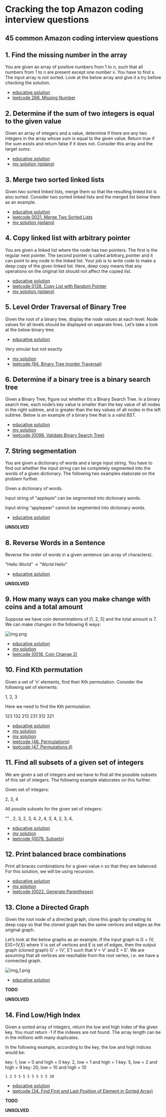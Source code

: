 # Cracking the top Amazon coding interview questions

## 45 common Amazon coding interview questions

## 1. Find the missing number in the array
   
You are given an array of positive numbers from 1 to n, such that all numbers from 1 to n are present except one number x. You have to find x. The input array is not sorted. Look at the below array and give it a try before checking the solution.

- [educative solution](https://www.educative.io/m/find-the-missing-number)
- [leetcode 268. Missing Number](https://leetcode.com/problems/missing-number/)

## 2. Determine if the sum of two integers is equal to the given value
   
Given an array of integers and a value, determine if there are any two integers in the array whose sum is equal to the given value. Return true if the sum exists and return false if it does not. Consider this array and the target sums:

- [educative solution](https://www.educative.io/m/sum-of-two-values)
- [my solution (golang)](../go-solutions/amazon/find_sum_of_two.go)

## 3. Merge two sorted linked lists

Given two sorted linked lists, merge them so that the resulting linked list is also sorted. Consider two sorted linked lists and the merged list below them as an example.

- [educative solution](https://www.educative.io/m/merge-two-sorted-linked-lists)
- [leetcode 0021. Merge Two Sorted Lists](https://leetcode.com/problems/merge-two-sorted-lists/)
- [my solution (golang)](../go-solutions/00xx/0021-merge-two-sorted-lists.go)

## 4. Copy linked list with arbitrary pointer

You are given a linked list where the node has two pointers. The first is the regular next pointer. The second pointer is called arbitrary_pointer and it can point to any node in the linked list. Your job is to write code to make a deep copy of the given linked list. Here, deep copy means that any operations on the original list should not affect the copied list.

- [educative solution](https://www.educative.io/m/copy-linked-list-with-arbitrary-pointer)
- [leetcode 0138. Copy List with Random Pointer](https://leetcode.com/problems/copy-list-with-random-pointer/)
- [my solution (golang)](../go-solutions/01xx/0138-copy-list-with-random-pointer/0138-copy-list-with-random-pointer.go)

## 5. Level Order Traversal of Binary Tree

Given the root of a binary tree, display the node values at each level. Node values for all levels should be displayed on separate lines. Let’s take a look at the below binary tree.

- [educative solution](https://www.educative.io/m/level-order-traversal-binary-tree)

Very simular but not exactly

- [my solution](../go-solutions/00xx/0094-binary-tree-inorder-traversal.go)
- [leetcode (94. Binary Tree Inorder Traversal)](https://leetcode.com/problems/binary-tree-inorder-traversal/)

## 6. Determine if a binary tree is a binary search tree
   
Given a Binary Tree, figure out whether it’s a Binary Search Tree. In a binary search tree, each node’s key value is smaller than the key value of all nodes in the right subtree, and is greater than the key values of all nodes in the left subtree. Below is an example of a binary tree that is a valid BST.

- [educative solution](https://www.educative.io/m/is-binary-tree-a-binary-search-tree)
- [my solution](../go-solutions/00xx/0098-validate-binary-search-tree.go)
- [leetcode (0098. Validate Binary Search Tree)](https://leetcode.com/problems/validate-binary-search-tree/)

## 7. String segmentation
You are given a dictionary of words and a large input string. You have to find out whether the input string can be completely segmented into the words of a given dictionary. The following two examples elaborate on the problem further.

Given a dictionary of words.

Input string of “applepie” can be segmented into dictionary words.

Input string “applepeer” cannot be segmented into dictionary words.

- [educative solution](https://www.educative.io/m/string-segmentation)

**UNSOLVED**


## 8. Reverse Words in a Sentence
   
Reverse the order of words in a given sentence (an array of characters).

"Hello World" -> "World Hello"

- [educative solution](https://www.educative.io/m/reverse-words-in-a-sentence)

**UNSOLVED**

## 9. How many ways can you make change with coins and a total amount
   
Suppose we have coin denominations of [1, 2, 5] and the total amount is 7. We can make changes in the following 6 ways:

![img.png](img.png)

- [educative solution](https://www.educative.io/m/coin-changing-problem)
- [my solution](../go-solutions/05xx/0518-coin-change-2.go)
- [leetcode (0518. Coin Change 2)](https://leetcode.com/problems/coin-change-2/)

## 10. Find Kth permutation

Given a set of ‘n’ elements, find their Kth permutation. Consider the following set of elements:

1, 2, 3

Here we need to find the Kth permutation.

123
132
213
231
312
321

- [educative solution](https://www.educative.io/m/find-permutation)
- [my solution](../go-solutions/00xx/0046-permutations.go)
- [my solution](../go-solutions/00xx/0047-permutations-ii.go)
- [leetcode (46. Permutations)](https://leetcode.com/problems/permutations/)
- [leetcode (47. Permutations II)](https://leetcode.com/problems/permutations-ii/)

## 11. Find all subsets of a given set of integers

We are given a set of integers and we have to find all the possible subsets of this set of integers. The following example elaborates on this further.

Given set of integers:

2, 3, 4

All possile subsets for the given set of integers:

"" , 2, 3, 2, 3, 4, 2, 4, 3, 4, 2, 3, 4,

- [educative solution](https://www.educative.io/m/find-all-subsets)
- [my solution](../go-solutions/00xx/0078-subsets.go)
- [leetcode (0078. Subsets)](https://leetcode.com/problems/subsets/)

## 12. Print balanced brace combinations

Print all braces combinations for a given value n so that they are balanced. For this solution, we will be using recursion.

- [educative solution](https://www.educative.io/m/all-possible-braces)
- [my solution](../go-solutions/00xx/0022-generate-parentheses.go)
- [leetcode (0022. Generate Parentheses)](https://leetcode.com/problems/generate-parentheses/)

## 13. Clone a Directed Graph
    
Given the root node of a directed graph, clone this graph by creating its deep copy so that the cloned graph has the same vertices and edges as the original graph.

Let’s look at the below graphs as an example. If the input graph is G = (V, E)G=(V,E) where V is set of vertices and E is set of edges, then the output graph (cloned graph) G’ = (V’, E’) such that V = V’ and E = E’. We are assuming that all vertices are reachable from the root vertex, i.e. we have a connected graph.

![img_1.png](img_1.png)


- [educative solution](https://www.educative.io/m/clone-directed-graph)

**TODO**

**UNSOLVED**

## 14. Find Low/High Index

Given a sorted array of integers, return the low and high index of the given key. You must return -1 if the indexes are not found. The array length can be in the millions with many duplicates.

In the following example, according to the key, the low and high indices would be:

key: 1, low = 0 and high = 0
key: 2, low = 1 and high = 1
key: 5, low = 2 and high = 9
key: 20, low = 10 and high = 10

    1 2 5 5 5 5 5 5 5 5 20

- [educative solution](https://www.educative.io/m/find-low-high-index)
- [leetcode (34. Find First and Last Position of Element in Sorted Array)](https://leetcode.com/problems/find-first-and-last-position-of-element-in-sorted-array/)

**TODO**

**UNSOLVED**